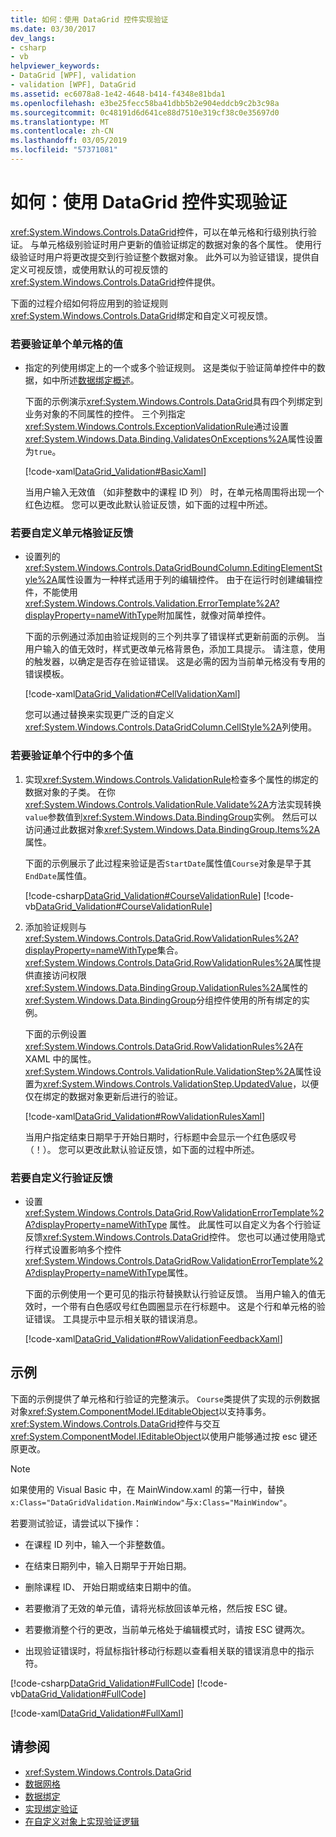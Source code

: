 ```yaml
---
title: 如何：使用 DataGrid 控件实现验证
ms.date: 03/30/2017
dev_langs:
- csharp
- vb
helpviewer_keywords:
- DataGrid [WPF], validation
- validation [WPF], DataGrid
ms.assetid: ec6078a8-1e42-4648-b414-f4348e81bda1
ms.openlocfilehash: e3be25fecc58ba41dbb5b2e904eddcb9c2b3c98a
ms.sourcegitcommit: 0c48191d6d641ce88d7510e319cf38c0e35697d0
ms.translationtype: MT
ms.contentlocale: zh-CN
ms.lasthandoff: 03/05/2019
ms.locfileid: "57371081"
---
```

# <a name="how-to-implement-validation-with-the-datagrid-control"></a>如何：使用 DataGrid 控件实现验证
<xref:System.Windows.Controls.DataGrid>控件，可以在单元格和行级别执行验证。 与单元格级别验证时用户更新的值验证绑定的数据对象的各个属性。 使用行级验证时用户将更改提交到行验证整个数据对象。 此外可以为验证错误，提供自定义可视反馈，或使用默认的可视反馈的<xref:System.Windows.Controls.DataGrid>控件提供。  
  
 下面的过程介绍如何将应用到的验证规则<xref:System.Windows.Controls.DataGrid>绑定和自定义可视反馈。  
  
### <a name="to-validate-individual-cell-values"></a>若要验证单个单元格的值  
  
-   指定的列使用绑定上的一个或多个验证规则。 这是类似于验证简单控件中的数据，如中所述[数据绑定概述](../data/data-binding-overview.md)。  
  
     下面的示例演示<xref:System.Windows.Controls.DataGrid>具有四个列绑定到业务对象的不同属性的控件。 三个列指定<xref:System.Windows.Controls.ExceptionValidationRule>通过设置<xref:System.Windows.Data.Binding.ValidatesOnExceptions%2A>属性设置为`true`。  
  
     [!code-xaml[DataGrid_Validation#BasicXaml](~/samples/snippets/csharp/VS_Snippets_Wpf/datagrid_validation/cs/window1.xaml#basicxaml)]  
  
     当用户输入无效值 （如非整数中的课程 ID 列） 时，在单元格周围将出现一个红色边框。 您可以更改此默认验证反馈，如下面的过程中所述。  
  
### <a name="to-customize-cell-validation-feedback"></a>若要自定义单元格验证反馈  
  
-   设置列的<xref:System.Windows.Controls.DataGridBoundColumn.EditingElementStyle%2A>属性设置为一种样式适用于列的编辑控件。 由于在运行时创建编辑控件，不能使用<xref:System.Windows.Controls.Validation.ErrorTemplate%2A?displayProperty=nameWithType>附加属性，就像对简单控件。  
  
     下面的示例通过添加由验证规则的三个列共享了错误样式更新前面的示例。 当用户输入的值无效时，样式更改单元格背景色，添加工具提示。 请注意，使用的触发器，以确定是否存在验证错误。 这是必需的因为当前单元格没有专用的错误模板。  
  
     [!code-xaml[DataGrid_Validation#CellValidationXaml](~/samples/snippets/csharp/VS_Snippets_Wpf/datagrid_validation/cs/mainwindow.xaml#cellvalidationxaml)]  
  
     您可以通过替换来实现更广泛的自定义<xref:System.Windows.Controls.DataGridColumn.CellStyle%2A>列使用。  
  
### <a name="to-validate-multiple-values-in-a-single-row"></a>若要验证单个行中的多个值  
  
1.  实现<xref:System.Windows.Controls.ValidationRule>检查多个属性的绑定的数据对象的子类。 在你<xref:System.Windows.Controls.ValidationRule.Validate%2A>方法实现转换`value`参数值到<xref:System.Windows.Data.BindingGroup>实例。 然后可以访问通过此数据对象<xref:System.Windows.Data.BindingGroup.Items%2A>属性。  
  
     下面的示例展示了此过程来验证是否`StartDate`属性值`Course`对象是早于其`EndDate`属性值。  
  
     [!code-csharp[DataGrid_Validation#CourseValidationRule](~/samples/snippets/csharp/VS_Snippets_Wpf/datagrid_validation/cs/mainwindow.xaml.cs#coursevalidationrule)]
     [!code-vb[DataGrid_Validation#CourseValidationRule](~/samples/snippets/visualbasic/VS_Snippets_Wpf/datagrid_validation/vb/mainwindow.xaml.vb#coursevalidationrule)]  
  
2.  添加验证规则与<xref:System.Windows.Controls.DataGrid.RowValidationRules%2A?displayProperty=nameWithType>集合。 <xref:System.Windows.Controls.DataGrid.RowValidationRules%2A>属性提供直接访问权限<xref:System.Windows.Data.BindingGroup.ValidationRules%2A>属性的<xref:System.Windows.Data.BindingGroup>分组控件使用的所有绑定的实例。  
  
     下面的示例设置<xref:System.Windows.Controls.DataGrid.RowValidationRules%2A>在 XAML 中的属性。 <xref:System.Windows.Controls.ValidationRule.ValidationStep%2A>属性设置为<xref:System.Windows.Controls.ValidationStep.UpdatedValue>，以便仅在绑定的数据对象更新后进行的验证。  
  
     [!code-xaml[DataGrid_Validation#RowValidationRulesXaml](~/samples/snippets/csharp/VS_Snippets_Wpf/datagrid_validation/cs/mainwindow.xaml#rowvalidationrulesxaml)]  
  
     当用户指定结束日期早于开始日期时，行标题中会显示一个红色感叹号 （！）。 您可以更改此默认验证反馈，如下面的过程中所述。  
  
### <a name="to-customize-row-validation-feedback"></a>若要自定义行验证反馈  
  
-   设置 <xref:System.Windows.Controls.DataGrid.RowValidationErrorTemplate%2A?displayProperty=nameWithType> 属性。 此属性可以自定义为各个行验证反馈<xref:System.Windows.Controls.DataGrid>控件。 您也可以通过使用隐式行样式设置影响多个控件<xref:System.Windows.Controls.DataGridRow.ValidationErrorTemplate%2A?displayProperty=nameWithType>属性。  
  
     下面的示例使用一个更可见的指示符替换默认行验证反馈。 当用户输入的值无效时，一个带有白色感叹号红色圆圈显示在行标题中。 这是个行和单元格的验证错误。 工具提示中显示相关联的错误消息。  
  
     [!code-xaml[DataGrid_Validation#RowValidationFeedbackXaml](~/samples/snippets/csharp/VS_Snippets_Wpf/datagrid_validation/cs/mainwindow.xaml#rowvalidationfeedbackxaml)]  
  
## <a name="example"></a>示例  
 下面的示例提供了单元格和行验证的完整演示。 `Course`类提供了实现的示例数据对象<xref:System.ComponentModel.IEditableObject>以支持事务。 <xref:System.Windows.Controls.DataGrid>控件与交互<xref:System.ComponentModel.IEditableObject>以使用户能够通过按 esc 键还原更改。  
  
> [!NOTE]
>  如果使用的 Visual Basic 中，在 MainWindow.xaml 的第一行中，替换`x:Class="DataGridValidation.MainWindow"`与`x:Class="MainWindow"`。  
  
 若要测试验证，请尝试以下操作：  
  
-   在课程 ID 列中，输入一个非整数值。  
  
-   在结束日期列中，输入日期早于开始日期。  
  
-   删除课程 ID、 开始日期或结束日期中的值。  
  
-   若要撤消了无效的单元值，请将光标放回该单元格，然后按 ESC 键。  
  
-   若要撤消整个行的更改，当前单元格处于编辑模式时，请按 ESC 键两次。  
  
-   出现验证错误时，将鼠标指针移动行标题以查看相关联的错误消息中的指示符。  
  
 [!code-csharp[DataGrid_Validation#FullCode](~/samples/snippets/csharp/VS_Snippets_Wpf/datagrid_validation/cs/mainwindow.xaml.cs#fullcode)]
 [!code-vb[DataGrid_Validation#FullCode](~/samples/snippets/visualbasic/VS_Snippets_Wpf/datagrid_validation/vb/mainwindow.xaml.vb#fullcode)]  
  
 [!code-xaml[DataGrid_Validation#FullXaml](~/samples/snippets/csharp/VS_Snippets_Wpf/datagrid_validation/cs/mainwindow.xaml#fullxaml)]  
  
## <a name="see-also"></a>请参阅
- <xref:System.Windows.Controls.DataGrid>
- [数据网格](datagrid.md)
- [数据绑定](../data/data-binding-wpf.md)
- [实现绑定验证](../data/how-to-implement-binding-validation.md)
- [在自定义对象上实现验证逻辑](../data/how-to-implement-validation-logic-on-custom-objects.md)
